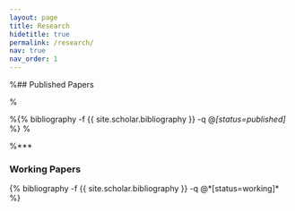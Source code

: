 ```yaml
---
layout: page
title: Research
hidetitle: true
permalink: /research/
nav: true
nav_order: 1
---
```


%## Published Papers

%<div class="publications">
%{% bibliography -f {{ site.scholar.bibliography }} -q @*[status=published]* %}
%</div>

%***

### Working Papers

<div class="publications">
{% bibliography -f {{ site.scholar.bibliography }} -q @*[status=working]* %}
</div>

